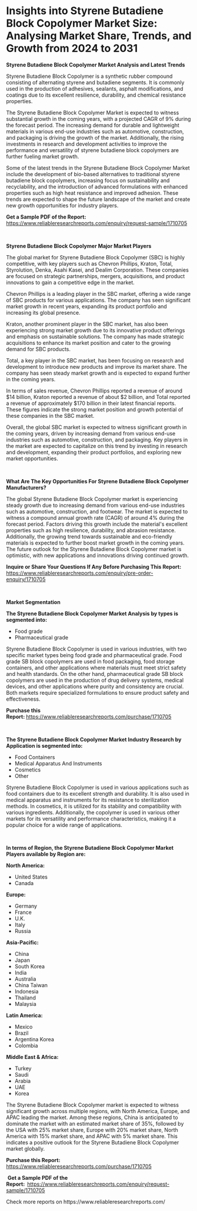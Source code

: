 <p><h1>Insights into Styrene Butadiene Block Copolymer Market Size: Analysing Market Share, Trends, and Growth from 2024 to 2031</h1></p><p><strong>Styrene Butadiene Block Copolymer Market Analysis and Latest Trends</strong></p>
<p><p>Styrene Butadiene Block Copolymer is a synthetic rubber compound consisting of alternating styrene and butadiene segments. It is commonly used in the production of adhesives, sealants, asphalt modifications, and coatings due to its excellent resilience, durability, and chemical resistance properties.</p><p>The Styrene Butadiene Block Copolymer Market is expected to witness substantial growth in the coming years, with a projected CAGR of 9% during the forecast period. The increasing demand for durable and lightweight materials in various end-use industries such as automotive, construction, and packaging is driving the growth of the market. Additionally, the rising investments in research and development activities to improve the performance and versatility of styrene butadiene block copolymers are further fueling market growth.</p><p>Some of the latest trends in the Styrene Butadiene Block Copolymer Market include the development of bio-based alternatives to traditional styrene butadiene block copolymers, increasing focus on sustainability and recyclability, and the introduction of advanced formulations with enhanced properties such as high heat resistance and improved adhesion. These trends are expected to shape the future landscape of the market and create new growth opportunities for industry players.</p></p>
<p><strong>Get a Sample PDF of the Report:&nbsp;</strong> <a href="https://www.reliableresearchreports.com/enquiry/request-sample/1710705">https://www.reliableresearchreports.com/enquiry/request-sample/1710705</a></p>
<p>&nbsp;</p>
<p><strong>Styrene Butadiene Block Copolymer Major Market Players</strong></p>
<p><p>The global market for Styrene Butadiene Block Copolymer (SBC) is highly competitive, with key players such as Chevron Phillips, Kraton, Total, Styrolution, Denka, Asahi Kasei, and Dealim Corporation. These companies are focused on strategic partnerships, mergers, acquisitions, and product innovations to gain a competitive edge in the market.</p><p>Chevron Phillips is a leading player in the SBC market, offering a wide range of SBC products for various applications. The company has seen significant market growth in recent years, expanding its product portfolio and increasing its global presence. </p><p>Kraton, another prominent player in the SBC market, has also been experiencing strong market growth due to its innovative product offerings and emphasis on sustainable solutions. The company has made strategic acquisitions to enhance its market position and cater to the growing demand for SBC products.</p><p>Total, a key player in the SBC market, has been focusing on research and development to introduce new products and improve its market share. The company has seen steady market growth and is expected to expand further in the coming years.</p><p>In terms of sales revenue, Chevron Phillips reported a revenue of around $14 billion, Kraton reported a revenue of about $2 billion, and Total reported a revenue of approximately $170 billion in their latest financial reports. These figures indicate the strong market position and growth potential of these companies in the SBC market.</p><p>Overall, the global SBC market is expected to witness significant growth in the coming years, driven by increasing demand from various end-use industries such as automotive, construction, and packaging. Key players in the market are expected to capitalize on this trend by investing in research and development, expanding their product portfolios, and exploring new market opportunities.</p></p>
<p>&nbsp;</p>
<p><strong>What Are The Key Opportunities For Styrene Butadiene Block Copolymer Manufacturers?</strong></p>
<p><p>The global Styrene Butadiene Block Copolymer market is experiencing steady growth due to increasing demand from various end-use industries such as automotive, construction, and footwear. The market is expected to witness a compound annual growth rate (CAGR) of around 4% during the forecast period. Factors driving this growth include the material's excellent properties such as high resilience, durability, and abrasion resistance. Additionally, the growing trend towards sustainable and eco-friendly materials is expected to further boost market growth in the coming years. The future outlook for the Styrene Butadiene Block Copolymer market is optimistic, with new applications and innovations driving continued growth.</p></p>
<p><strong>Inquire or Share Your Questions If Any Before Purchasing This Report:</strong> <a href="https://www.reliableresearchreports.com/enquiry/pre-order-enquiry/1710705">https://www.reliableresearchreports.com/enquiry/pre-order-enquiry/1710705</a></p>
<p>&nbsp;</p>
<p><strong>Market Segmentation</strong></p>
<p><strong>The Styrene Butadiene Block Copolymer Market Analysis by types is segmented into:</strong></p>
<p><ul><li>Food grade</li><li>Pharmaceutical grade</li></ul></p>
<p><p>Styrene Butadiene Block Copolymer is used in various industries, with two specific market types being food grade and pharmaceutical grade. Food grade SB block copolymers are used in food packaging, food storage containers, and other applications where materials must meet strict safety and health standards. On the other hand, pharmaceutical grade SB block copolymers are used in the production of drug delivery systems, medical devices, and other applications where purity and consistency are crucial. Both markets require specialized formulations to ensure product safety and effectiveness.</p></p>
<p><strong>Purchase this Report:&nbsp;</strong><a href="https://www.reliableresearchreports.com/purchase/1710705">https://www.reliableresearchreports.com/purchase/1710705</a></p>
<p>&nbsp;</p>
<p><strong>The Styrene Butadiene Block Copolymer Market Industry Research by Application is segmented into:</strong></p>
<p><ul><li>Food Containers</li><li>Medical Apparatus And Instruments</li><li>Cosmetics</li><li>Other</li></ul></p>
<p><p>Styrene Butadiene Block Copolymer is used in various applications such as food containers due to its excellent strength and durability. It is also used in medical apparatus and instruments for its resistance to sterilization methods. In cosmetics, it is utilized for its stability and compatibility with various ingredients. Additionally, the copolymer is used in various other markets for its versatility and performance characteristics, making it a popular choice for a wide range of applications.</p></p>
<p>&nbsp;</p>
<p><strong>In terms of Region, the Styrene Butadiene Block Copolymer Market Players available by Region are:</strong></p>
<p>
    <p> <strong> North America: </strong>
        <ul>
            <li>United States</li>
            <li>Canada</li>
        </ul>
        </p> 
    <p> <strong> Europe: </strong>
        <ul>
            <li>Germany</li>
            <li>France</li>
            <li>U.K.</li>
            <li>Italy</li>
            <li>Russia</li>
        </ul>
        </p> 
    <p> <strong> Asia-Pacific: </strong>
        <ul>
            <li>China</li>
            <li>Japan</li>
            <li>South Korea</li>
            <li>India</li>
            <li>Australia</li>
            <li>China Taiwan</li>
            <li>Indonesia</li>
            <li>Thailand</li>
            <li>Malaysia</li>
        </ul>
        </p> 
    <p> <strong> Latin America: </strong>
        <ul>
            <li>Mexico</li>
            <li>Brazil</li>
            <li>Argentina Korea</li>
            <li>Colombia</li>
        </ul>
        </p> 
    <p> <strong> Middle East & Africa: </strong>
        <ul>
            <li>Turkey</li>
            <li>Saudi</li>
            <li>Arabia</li>
            <li>UAE</li>
            <li>Korea</li>
        </ul>
    </p>
    </p>
<p><p>The Styrene Butadiene Block Copolymer market is expected to witness significant growth across multiple regions, with North America, Europe, and APAC leading the market. Among these regions, China is anticipated to dominate the market with an estimated market share of 35%, followed by the USA with 25% market share, Europe with 20% market share, North America with 15% market share, and APAC with 5% market share. This indicates a positive outlook for the Styrene Butadiene Block Copolymer market globally.</p></p>
<p><strong>Purchase this Report: </strong><a href="https://www.reliableresearchreports.com/purchase/1710705">https://www.reliableresearchreports.com/purchase/1710705</a></p>
<p>&nbsp;<strong>Get a Sample PDF of the Report:&nbsp;&nbsp;</strong><a href="https://www.reliableresearchreports.com/enquiry/request-sample/1710705">https://www.reliableresearchreports.com/enquiry/request-sample/1710705</a></p>
<p><strong></strong></p>
<p>Check more reports on https://www.reliableresearchreports.com/</p>